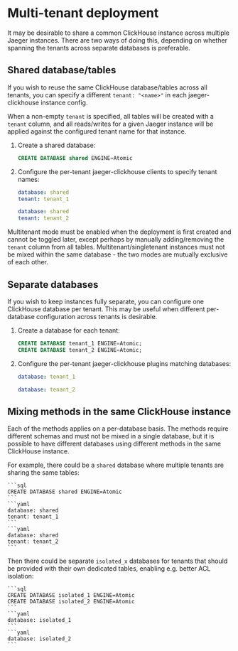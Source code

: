 # Multi-tenant deployment

It may be desirable to share a common ClickHouse instance across multiple Jaeger instances.
There are two ways of doing this, depending on whether spanning the tenants across separate databases is preferable.

## Shared database/tables

If you wish to reuse the same ClickHouse database/tables across all tenants, you can specify a different `tenant: "<name>"` in each jaeger-clickhouse instance config.

When a non-empty `tenant` is specified, all tables will be created with a `tenant` column, and all reads/writes for a given Jaeger instance will be applied against the configured tenant name for that instance.

1. Create a shared database:
    ```sql
    CREATE DATABASE shared ENGINE=Atomic
    ```
2. Configure the per-tenant jaeger-clickhouse clients to specify tenant names:
    ```yaml
    database: shared
    tenant: tenant_1
    ```
    ```yaml
    database: shared
    tenant: tenant_2
    ```

Multitenant mode must be enabled when the deployment is first created and cannot be toggled later, except perhaps by manually adding/removing the `tenant` column from all tables.
Multitenant/singletenant instances must not be mixed within the same database - the two modes are mutually exclusive of each other.

## Separate databases

If you wish to keep instances fully separate, you can configure one ClickHouse database per tenant.
This may be useful when different per-database configuration across tenants is desirable.

1. Create a database for each tenant:
    ```sql
    CREATE DATABASE tenant_1 ENGINE=Atomic;
    CREATE DATABASE tenant_2 ENGINE=Atomic;
    ```
2. Configure the per-tenant jaeger-clickhouse plugins matching databases:
    ```yaml
    database: tenant_1
    ```
    ```yaml
    database: tenant_2
    ```

## Mixing methods in the same ClickHouse instance

Each of the methods applies on a per-database basis. The methods require different schemas and must not be mixed in a single database, but it is possible to have different databases using different methods in the same ClickHouse instance.

For example, there could be a `shared` database where multiple tenants are sharing the same tables:

    ```sql
    CREATE DATABASE shared ENGINE=Atomic
    ```
    ```yaml
    database: shared
    tenant: tenant_1
    ```
    ```yaml
    database: shared
    tenant: tenant_2
    ```

Then there could be separate `isolated_x` databases for tenants that should be provided with their own dedicated tables, enabling e.g. better ACL isolation:

    ```sql
    CREATE DATABASE isolated_1 ENGINE=Atomic
    CREATE DATABASE isolated_2 ENGINE=Atomic
    ```
    ```yaml
    database: isolated_1
    ```
    ```yaml
    database: isolated_2
    ```


